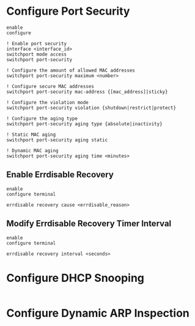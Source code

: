 
# Configure Port Security

```Cisco IOS
enable
configure

! Enable port security
interface <interface_id>
switchport mode access
switchport port-security

! Configure the amount of allowed MAC addresses
switchport port-security maximum <number>

! Configure secure MAC addresses
switchport port-security mac-address {[mac_address]|sticky}

! Configure the violation mode
switchport port-security violation {shutdown|restrict|protect}

! Configure the aging type
switchport port-security aging type {absolute|inactivity}

! Static MAC aging
switchport port-security aging static

! Dynamic MAC aging
switchport port-security aging time <minutes>
```

## Enable Errdisable Recovery

```Cisco IOS
enable
configure terminal

errdisable recovery cause <errdisable_reason>
```

## Modify Errdisable Recovery Timer Interval

```Cisco IOS
enable
configure terminal

errdisable recovery interval <seconds>
```

# Configure DHCP Snooping

```Cisco IOS

```

# Configure Dynamic ARP Inspection

```Cisco IOS

```
